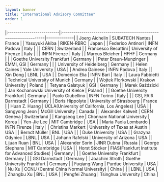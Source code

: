 ```yaml
---
layout: banner
title: "International Advisory Committee"
order: 1
---
```


<style>
    td:first-child { font-weight: bold }
    th, td {
        padding: 3px;
        padding-right: 5px;
        min-width: 8em;
    }
</style>

|:--------------------------|:---------------------------------------------------------------------|--------------|
| Joerg Aichelin            | SUBATECH Nantes                                                      | France       |
| Yasuyuki Akiba            | RIKEN-RBRC                                                           | Japan        |
| Federico Antinori         | INFN Padova                                                          | Italy        |
|                           | CERN                                                                 | Switzerland  |
| Francesco Becattini       | University of Firenze                                                | Italy        |
|                           | INFN Firenze                                                         | Italy        |
| Marcus Bleicher           | HFHF                                                                 | Germany      |
|                           | Goethe University Frankfurt                                          | Germany      |
| Peter Braun-Munzinger     | EMMI, GSI                                                            | Germany      |
|                           | University of Heidelberg                                             | Germany      |
| Helen Caines              | Yale University                                                      | USA          |
| Andrea Dainese            | INFN Padova                                                          | Italy        |
| Xin Dong                  | LBNL                                                                 | USA          |
| Domenico Elia             | INFN Bari                                                            | Italy        |
| Laura Fabbietti           | Technical University of Munich                                       | Germany      |
| Wojtek Florkowski         | Krakow University                                                    | Poland       |
| Tetyana Galatyuk          | GSI                                                                  | Germany      |
| Marek Gaździcki           | Jan Kochanowski University of Kielce                                 | Poland       |
|                           | Goethe University Frankfurt                                          | Germany      |
| Paolo Giubellino          | INFN Torino                                                          | Italy        |
|                           | GSI, FAIR Darmstadt                                                  | Germany      |
| Boris Hippolyte           | University of Strasbourg                                             | France       |
| Huan Z. Huang             | UCLA(University of California, Los Angeles)                          | USA          |
| Sangyong Jeon             | McGill University                                                    | Canada       |
| Alexander Kalweit         | CERN Geneva                                                          | Switzerland  |
| Kangseog Lee              | Chonnam National University                                          | Korea        |
| Yen-Jie Lee               | MIT Cambridge                                                        | USA          |
| Maria Paola Lombardo      | INFN Firenze                                                         | Italy        |
| Christina Markert         | University of Texas at Austin                                        | USA          |
| Berndt Müller             | BNL                                                                  | USA          |
|                           | Duke University                                                      | USA          |
| Grazyna Odyniec           | LBNL                                                                 | USA          |
| Johann Rafelski           | University of Arizona                                                | USA          |
| Lijuan Ruan               | BNL                                                                  | USA          |
| Alexander Sorin           | JINR Dubna                                                           | Russia       |
| George Stephans           | MIT Cambridge                                                        | USA          |
| Horst Stöcker             | FIAS(Frankfurt Institute for Advanced Studies)                       | Germany      |
|                           | Goethe University Frankfurt                                          | Germany      |
|                           | GSI Darmstadt                                                        | Germany      |
| Joachim Stroth            | Goethe University Frankfurt                                          | Germany      |
| Fuqiang Wang              | Purdue University                                                    | USA          |
| Nu Xu                     | CCNU (Central China Normal University)                               | China        |
|                           | LBNL                                                                 | USA          |
| Zhangbu Xu                | BNL                                                                  | USA          |
| Pengfei Zhuang            | Tsinghua University                                                  | China        |

<!-- | Dennis Perepelitsa        | Colorado University                                                  | USA          | -->
<!-- | Chihiro Sasaki            | Wroclaw University                                                   | Poland       | -->
<!-- | Azwinndini Muronga        | Nelson-Mandela University                                            | South Africa | -->
<!-- | Claudia Ratti             | Houston University                                                   | USA          | -->
<!-- | Cesar Da Silva            | Los Alamos National Laboratory                                       | USA          | -->
<!-- | Mei Huang                 | GUCAS(University of Chinese Academy of Sciences)                     | China        | -->
<!-- | Hannah Elfner             | GSI                                                                  | Germany      | -->
<!-- |                           | FIAS(Frankfurt Institute for Advanced Studies)                       | Germany      | -->
<!-- | Adam Kiesel               | Warsaw University of Technology                                      | Poland       | -->
<!-- | Badangadas Mohanty        | NISER (National Institute of Science, Education and Research)        | India        | -->
<!-- | Jacquelyn Noronha-Hostler | UIUC (University of Illinois Urbana-Champaign)                       | USA          | -->
<!-- | Laura Sagunski            | Goethe University Frankfurt                                          | Germany      | -->
<!-- | Orlando Villalobos        | Baillie University of Birmingham                                     | UK           | -->
